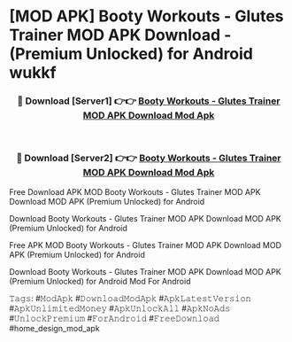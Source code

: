 # [MOD APK] Booty Workouts - Glutes Trainer MOD APK Download - (Premium Unlocked) for Android wukkf



<div align="center">
<h3>🔴 Download [Server1] 👉👉 <a href="https://momento.my/?title=Booty_Workouts_-_Glutes_Trainer_MOD_APK_Download">Booty Workouts - Glutes Trainer MOD APK Download Mod Apk</a></h3><br>

<h3>🔴 Download [Server2] 👉👉 <a href="https://momento.my/?title=Booty_Workouts_-_Glutes_Trainer_MOD_APK_Download">Booty Workouts - Glutes Trainer MOD APK Download Mod Apk</a></h3>
</div>



Free Download APK MOD Booty Workouts - Glutes Trainer MOD APK Download MOD APK (Premium Unlocked) for Android

Download Booty Workouts - Glutes Trainer MOD APK Download MOD APK (Premium Unlocked) for Android

Free APK MOD Booty Workouts - Glutes Trainer MOD APK Download MOD APK (Premium Unlocked) for Android

Download Booty Workouts - Glutes Trainer MOD APK Download MOD APK (Premium Unlocked) for Android Mod For Android

𝚃𝚊𝚐𝚜: #𝙼𝚘𝚍𝙰𝚙𝚔 #𝙳𝚘𝚠𝚗𝚕𝚘𝚊𝚍𝙼𝚘𝚍𝙰𝚙𝚔 #𝙰𝚙𝚔𝙻𝚊𝚝𝚎𝚜𝚝𝚅𝚎𝚛𝚜𝚒𝚘𝚗 #𝙰𝚙𝚔𝚄𝚗𝚕𝚒𝚖𝚒𝚝𝚎𝚍𝙼𝚘𝚗𝚎𝚢 #𝙰𝚙𝚔𝚄𝚗𝚕𝚘𝚌𝚔𝙰𝚕𝚕 #𝙰𝚙𝚔𝙽𝚘𝙰𝚍𝚜 #𝚄𝚗𝚕𝚘𝚌𝚔𝙿𝚛𝚎𝚖𝚒𝚞𝚖 #𝙵𝚘𝚛𝙰𝚗𝚍𝚛𝚘𝚒𝚍 #𝙵𝚛𝚎𝚎𝙳𝚘𝚠𝚗𝚕𝚘𝚊𝚍 #home_design_mod_apk
